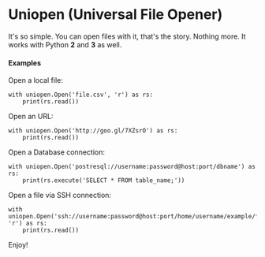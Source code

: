 # Uniopen (Universal File Opener)

It's so simple. You can open files with it, that's the story. Nothing more. It works with Python **2** and **3** as well.

#### Examples

Open a local file:
	
	with uniopen.Open('file.csv', 'r') as rs:
		print(rs.read())
		
Open an URL:

	with uniopen.Open('http://goo.gl/7XZsrO') as rs:
		print(rs.read())
		
Open a Database connection:

	with uniopen.Open('postresql://username:password@host:port/dbname') as rs:
		print(rs.execute('SELECT * FROM table_name;'))

Open a file via SSH connection:

	with uniopen.Open('ssh://username:password@host:port/home/username/example/file.csv', 'r') as rs:
		print(rs.read())
	
Enjoy!